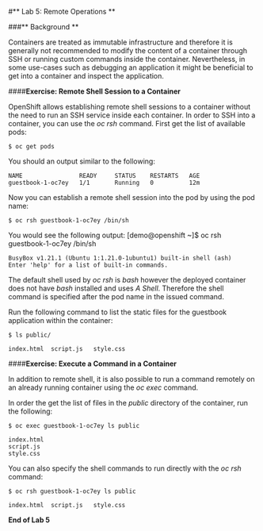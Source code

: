 #** Lab 5: Remote Operations **

###** Background **

Containers are treated as immutable infrastructure and therefore it is generally
not recommended to modify the content of a container through SSH or running custom
commands inside the container. Nevertheless, in some use-cases such as debugging
an application it might be beneficial to get into a container and inspect the
application.

####**Exercise: Remote Shell Session to a Container**

OpenShift allows establishing remote shell sessions to a container without the need
to run an SSH service inside each container. In order to SSH into a container, you
can use the *oc rsh* command. First get the list of available pods:

    $ oc get pods

You should an output similar to the following:

    NAME                READY     STATUS    RESTARTS   AGE
    guestbook-1-oc7ey   1/1       Running   0          12m

Now you can establish a remote shell session into the pod by using the pod name:

  	$ oc rsh guestbook-1-oc7ey /bin/sh

You would see the following output:
    [demo@openshift ~]$ oc rsh guestbook-1-oc7ey /bin/sh

    BusyBox v1.21.1 (Ubuntu 1:1.21.0-1ubuntu1) built-in shell (ash)
    Enter 'help' for a list of built-in commands.

The default shell used by *oc rsh* is *bash* however the deployed container does
not have *bash* installed and uses *A Shell*. Therefore the shell command is specified
after the pod name in the issued command.

Run the following command to list the static files for the guestbook application
within the container:

    $ ls public/

    index.html  script.js   style.css


####**Exercise: Execute a Command in a Container**

In addition to remote shell, it is also possible to run a command remotely on an
already running container using the *oc exec* command.

In order the get the list of files in the *public* directory of the container,
run the following:

    $ oc exec guestbook-1-oc7ey ls public

    index.html
    script.js
    style.css

You can also specify the shell commands to run directly with the *oc rsh* command:

    $ oc rsh guestbook-1-oc7ey ls public

    index.html  script.js   style.css

**End of Lab 5**
